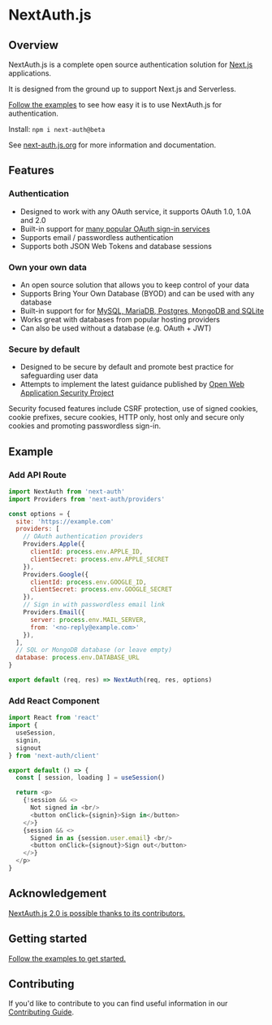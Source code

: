 # NextAuth.js

## Overview

NextAuth.js is a complete open source authentication solution for [Next.js](http://nextjs.org/) applications.

It is designed from the ground up to support Next.js and Serverless.

[Follow the examples](https://next-auth.js.org/getting-started/example) to see how easy it is to use NextAuth.js for authentication.

Install: `npm i next-auth@beta`

See [next-auth.js.org](https://next-auth.js.org) for more information and documentation.

## Features

### Authentication

* Designed to work with any OAuth service, it supports OAuth 1.0, 1.0A and 2.0
* Built-in support for [many popular OAuth sign-in services](https://next-auth.js.org/options/providers)
* Supports email / passwordless authentication
* Supports both JSON Web Tokens and database sessions

### Own your own data

* An open source solution that allows you to keep control of your data
* Supports Bring Your Own Database (BYOD) and can be used with any database
* Built-in support for for [MySQL, MariaDB, Postgres, MongoDB and SQLite](https://next-auth.js.org/options/database)
* Works great with databases from popular hosting providers
* Can also be used without a database (e.g. OAuth + JWT)

### Secure by default

* Designed to be secure by default and promote best practice for safeguarding user data
* Attempts to implement the latest guidance published by [Open Web Application Security Project](https://owasp.org/)

Security focused features include CSRF protection, use of signed cookies, cookie prefixes, secure cookies, HTTP only, host only and secure only cookies and promoting passwordless sign-in.

## Example

### Add API Route

```javascript
import NextAuth from 'next-auth'
import Providers from 'next-auth/providers'

const options = {
  site: 'https://example.com'
  providers: [
    // OAuth authentication providers
    Providers.Apple({
      clientId: process.env.APPLE_ID,
      clientSecret: process.env.APPLE_SECRET
    }),
    Providers.Google({
      clientId: process.env.GOOGLE_ID,
      clientSecret: process.env.GOOGLE_SECRET
    }),
    // Sign in with passwordless email link
    Providers.Email({
      server: process.env.MAIL_SERVER,
      from: '<no-reply@example.com>'
    }),
  ],
  // SQL or MongoDB database (or leave empty)
  database: process.env.DATABASE_URL
}

export default (req, res) => NextAuth(req, res, options)
```

### Add React Component

```javascript
import React from 'react'
import { 
  useSession, 
  signin, 
  signout 
} from 'next-auth/client'

export default () => {
  const [ session, loading ] = useSession()

  return <p>
    {!session && <>
      Not signed in <br/>
      <button onClick={signin}>Sign in</button>
    </>}
    {session && <>
      Signed in as {session.user.email} <br/>
      <button onClick={signout}>Sign out</button>
    </>}
  </p>
}
```

## Acknowledgement

[NextAuth.js 2.0 is possible thanks to its contributors.](https://next-auth.js.org/contributors)

## Getting started

[Follow the examples to get started.](https://next-auth.js.org/getting-started/example)

## Contributing

If you'd like to contribute to you can find useful information in our [Contributing Guide](https://github.com/iaincollins/next-auth/blob/main/CONTRIBUTING.md).